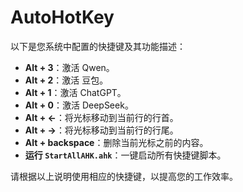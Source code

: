 # AutoHotKey

以下是您系统中配置的快捷键及其功能描述：

- **Alt + 3**：激活 Qwen。
- **Alt + 2**：激活 豆包。
- **Alt + 1**：激活 ChatGPT。
- **Alt + 0**：激活 DeepSeek。
- **Alt + ←**：将光标移动到当前行的行首。
- **Alt + →**：将光标移动到当前行的行尾。
- **Alt + backspace**：删除当前光标之前的内容。
- **运行 `StartAllAHK.ahk`**：一键启动所有快捷键脚本。

请根据以上说明使用相应的快捷键，以提高您的工作效率。
